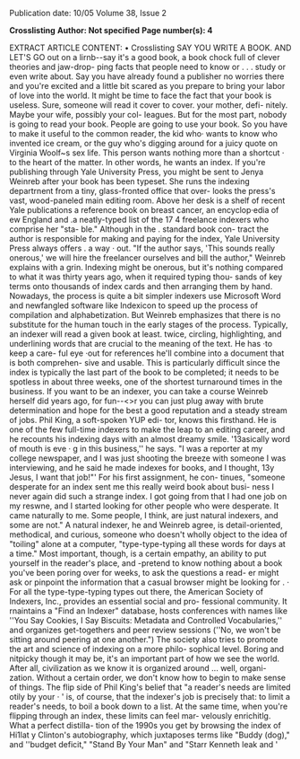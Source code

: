 Publication date: 10/05
Volume 38, Issue 2

**Crosslisting**
**Author: Not specified**
**Page number(s): 4**

EXTRACT ARTICLE CONTENT:
• 
Crosslisting 
SAY YOU WRITE A BOOK. AND LET'S GO 
out on a lirnb--say it's a good book, a book 
chock full of clever theories and jaw-drop-
ping facts that people need to know or 
. 
. . 
study or even write about. Say you have 
already found a publisher 
no worries 
there 
and you're excited and a little bit 
scared as you prepare to bring your labor 
of love into the world. 
It might be time to face the fact that 
your book is useless. Sure, someone will 
read it cover to cover. your mother, defi-
nitely. Maybe your wife, possibly your col-
leagues. But for the most part, nobody is 
going to read your book. People are going 
to use your book. So you have to make it 
useful to the common reader, the kid who· 
wants to know who invented ice cream, or 
the guy who's digging around for a juicy 
quote on Virginia Woolf~s sex life. This 
person wants nothing more than a shortcut 
· to the heart of the matter. In other words, 
he wants an index. 
If you're publishing through Yale 
University Press, you might be sent to 
Jenya Weinreb after your book has been 
typeset. She runs the indexing departrnent 
from a tiny, glass-fronted office that over-
looks the press's vast, wood-paneled main 
editing room. Above her desk is a shelf of 
recent Yale publications 
a reference book 
on breast cancer, an encyclop·edia of 
ew 
England 
and .a neatly-typed list of the 17 
4 
freelance indexers who comprise her "sta-
ble." Although in the . standard book con-
tract the author is responsible for making 
and paying for the index, Yale University 
Press always offers . a way · out. "If the 
author says, 'This sounds really onerous,' 
we will hire the freelancer ourselves and bill 
the author," Weinreb explains with a grin. 
Indexing might be onerous, but it's 
nothing compared to what it was thirty 
years ago, when it required typing thou-
sands of key terms onto thousands of 
index cards and then arranging them by 
hand. Nowadays, the process is quite a bit 
simpler 
indexers use Microsoft Word and 
newfangled software like Indexicon to 
speed up the process of compilation and 
alphabetization. But Weinreb emphasizes 
that there is no substitute for the human 
touch in the early stages of the process. 
Typically, an indexer will read a given book 
at least. twice, circling, highlighting, and 
underlining words that are crucial to the 
meaning of the text. He has ·to keep a care-
ful eye ·out for references he'll combine 
into a document that is both comprehen-
sive and usable. This is particularly difficult 
since the index is typically the last part of 
the book to be completed; it needs to be 
spotless in about three weeks, one of the 
shortest turnaround times in the business. 
If you want to be an indexer, you can 
take a course 
Weinreb herself did years 
ago, for fun--<>r you can just plug away 
with brute determination and hope for the 
best a good reputation and a steady stream 
of jobs. Phil King, a soft-spoken YUP edi-
tor, knows this firsthand. He is one of the 
few full-time indexers to make the leap to 
an editing career, and he recounts his 
indexing days with an almost dreamy smile. 
'13asically word of mouth is eve 
· g 
in this business,'' he says. "I was a reporter 
at my college newspaper, and I was just 
shooting the breeze with someone I was 
interviewing, and he said he made indexes 
for books, and I thought, 13y Jesus, I want 
that job!"' For his first assignment, he con-
tinues, "someone desperate for an index 
sent me this really weird book about busi-
ness 
I never again did such a strange 
index. I got going from that I had one 
job on my reswne, and I started looking for 
other people who were desperate. It came 
naturally to me. Some people, I think, are 
just natural indexers, and some are not." 
A natural indexer, he and Weinreb agree, 
is detail-oriented, methodical, and curious, 
someone who doesn't wholly object to the 
idea of "toiling" alone at a computer, 
"type-type-typing all these words for days 
at a time." Most important, though, is a 
certain empathy, an ability to put yourself 
in the reader's place, and -pretend to know 
nothing about a book you've been poring 
over for weeks, to ask the questions a read-
er might ask or pinpoint the information 
that a casual browser might be looking for . 
· For all the type-type-typing types out 
there, the American Society of Indexers, 
Inc., provides an essential social and pro-
fessional community. It rnaintains a "Find 
an Indexer" database, hosts conferences 
with names like ''You Say Cookies, I Say 
Biscuits: 
Metadata 
and 
Controlled 
Vocabularies,'' and organizes get-togethers 
and peer review sessions (''No, we won't be 
sitting around peering at one another.") 
The society also tries to promote the art 
and science of indexing on a more philo-
sophical level. Boring and nitpicky though 
it may be, it's an important part of how we 
see the world. After all, civilization as we 
know it is organized around ... well, organi-
zation. Without a certain order, we don't 
know how to begin to make sense of 
things. The flip side of Phil King's belief 
that "a reader's needs are limited otily by 
your 
· 
' is, of course, that the 
indexer's job is precisely that: to limit a 
reader's needs, to boil a book down 
to a list. 
At the same time, when you're flipping 
through an index, these limits can feel mar-
velously enrichitlg. What a perfect distilla-
tion of the 1990s you get by browsing the 
index of Hi1lat y Clinton's autobiography, 
which juxtaposes terms like "Buddy (dog)," 
and ''budget deficit," "Stand By Your 
Man" and "Starr Kenneth 
leak and 
'